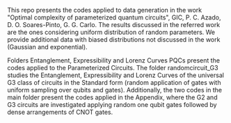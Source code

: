This repo presents the codes applied to data generation in the work "Optimal complexity of parameterized quantum circuits", GIC, P. C. Azado, D. O. Soares-Pinto, G. G. Carlo. The results discussed in the referred work are the ones considering uniform distribution of random parameters. We provide additional data with biased distributions not discussed in the work (Gaussian and exponential).

Folders Entanglement, Expressibility and Lorenz Curves PQCs present the codes applied to the Parameterized Circuits. The folder randomcircuit_G3 studies the Entanglement, Expressibility and Lorenz Curves of the universal G3 class of circuits in the Standard form (random application of gates with uniform sampling over qubits and gates).
Additionally, the two codes in the main folder present the codes applied in the Appendix, where the G2 and G3 circuits are investigated applying random one qubit gates followed by dense arrangements of CNOT gates.
